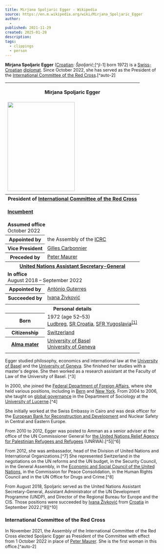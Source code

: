 ```yaml
---
title: Mirjana Spoljaric Egger - Wikipedia
source: https://en.m.wikipedia.org/wiki/Mirjana_Spoljaric_Egger
author:
  - 
published: 2021-11-29
created: 2025-01-20
description: 
tags:
  - clippings
  - person
---
```

**Mirjana Spoljaric Egger** ([Croatian](https://en.m.wikipedia.org/wiki/Croatian_language "Croatian language"): *Špoljarić*;[^jl-1] born 1972) is a [Swiss-Croatian](https://en.m.wikipedia.org/wiki/Croats_of_Switzerland "Croats of Switzerland") [diplomat](https://en.m.wikipedia.org/wiki/Diplomat "Diplomat"). Since October 2022, she has served as the President of the [International Committee of the Red Cross](https://en.m.wikipedia.org/wiki/International_Committee_of_the_Red_Cross "International Committee of the Red Cross").[^auto-2]

<table><tbody><tr><th colspan="2"><p>Mirjana Spoljaric Egger</p></th></tr><tr><td colspan="2"><span><a href="https://en.m.wikipedia.org/wiki/File:Mirjana_Spoljaric,_President_of_the_International_Committee_of_the_Red_Cross_visited_the_Pentagon_on_April_17,_2024_(cropped).jpg"><img src="https://upload.wikimedia.org/wikipedia/commons/thumb/c/cd/Mirjana_Spoljaric%2C_President_of_the_International_Committee_of_the_Red_Cross_visited_the_Pentagon_on_April_17%2C_2024_%28cropped%29.jpg/220px-Mirjana_Spoljaric%2C_President_of_the_International_Committee_of_the_Red_Cross_visited_the_Pentagon_on_April_17%2C_2024_%28cropped%29.jpg" width="220" height="291"></a></span></td></tr><tr><td colspan="2"></td></tr><tr><th colspan="2">President of <a href="https://en.m.wikipedia.org/wiki/International_Committee_of_the_Red_Cross">International Committee of the Red Cross</a></th></tr><tr><td colspan="2"><div><p><b><a href="https://en.m.wikipedia.org/wiki/Incumbent">Incumbent</a></b></p></div></td></tr><tr><td colspan="2"><span><b>Assumed office</b></span><br>October 2022</td></tr><tr><th scope="row"><span>Appointed by</span></th><td>the Assembly of the <a href="https://en.m.wikipedia.org/wiki/ICRC">ICRC</a></td></tr><tr><th scope="row"><span>Vice President</span></th><td><a href="https://en.m.wikipedia.org/wiki/Gilles_Carbonnier">Gilles Carbonnier</a></td></tr><tr><th scope="row"><span>Preceded by</span></th><td><a href="https://en.m.wikipedia.org/wiki/Peter_Maurer">Peter Maurer</a></td></tr><tr><th colspan="2"><a href="https://en.m.wikipedia.org/wiki/United_Nations_Assistant_Secretary-General">United Nations Assistant Secretary-General</a></th></tr><tr><td colspan="2"><span><b>In office</b></span><br>August 2018&nbsp;– September 2022</td></tr><tr><th scope="row"><span>Appointed by</span></th><td><a href="https://en.m.wikipedia.org/wiki/Ant%C3%B3nio_Guterres">António Guterres</a></td></tr><tr><th scope="row"><span>Succeeded by</span></th><td><a href="https://en.m.wikipedia.org/wiki/Ivana_%C5%BDivkovi%C4%87">Ivana Živković</a></td></tr><tr><td colspan="2"></td></tr><tr><th colspan="2">Personal details</th></tr><tr><th scope="row">Born</th><td>1972 (age&nbsp;52–53)<br><a href="https://en.m.wikipedia.org/wiki/Ludbreg">Ludbreg</a>, <a href="https://en.m.wikipedia.org/wiki/Socialist_Republic_of_Croatia">SR Croatia</a>, <a href="https://en.m.wikipedia.org/wiki/Socialist_Federal_Republic_of_Yugoslavia">SFR Yugoslavia</a><sup><a href="https://en.m.wikipedia.org/wiki/#cite_note-JL-1"><span>[</span>1<span>]</span></a></sup></td></tr><tr><th scope="row">Citizenship</th><td><a href="https://en.m.wikipedia.org/wiki/Switzerland">Switzerland</a></td></tr><tr><th scope="row"><a href="https://en.m.wikipedia.org/wiki/Alma_mater">Alma mater</a></th><td><a href="https://en.m.wikipedia.org/wiki/University_of_Basel">University of Basel</a><br><a href="https://en.m.wikipedia.org/wiki/University_of_Geneva">University of Geneva</a></td></tr><tr><td colspan="2"></td></tr></tbody></table>

Egger studied philosophy, economics and international law at the [University of Basel](https://en.m.wikipedia.org/wiki/University_of_Basel "University of Basel") and the [University of Geneva](https://en.m.wikipedia.org/wiki/University_of_Geneva "University of Geneva"). She finished her studies with a master's degree. She then worked as a research assistant at the Faculty of Law of the University of Basel. [^3]

In 2000, she joined the [Federal Department of Foreign Affairs](https://en.m.wikipedia.org/wiki/Federal_Department_of_Foreign_Affairs "Federal Department of Foreign Affairs"), where she held various positions, including in [Bern](https://en.m.wikipedia.org/wiki/Bern "Bern") and [New York](https://en.m.wikipedia.org/wiki/New_York_City "New York City"). From 2004 to 2006, she taught on [global governance](https://en.m.wikipedia.org/wiki/Global_governance "Global governance") in the Department of Sociology at the [University of Lucerne](https://en.m.wikipedia.org/wiki/University_of_Lucerne "University of Lucerne").[^4]

She initially worked at the Swiss Embassy in Cairo and was desk officer for the [European Bank for Reconstruction and Development](https://en.m.wikipedia.org/wiki/European_Bank_for_Reconstruction_and_Development "European Bank for Reconstruction and Development") and Nuclear Safety in Central and Eastern Europe.

From 2010 to 2012, Egger was posted to Amman as a senior adviser at the office of the UN Commissioner General for [the United Nations Relief Agency for Palestinian Refugees and Refugees](https://en.m.wikipedia.org/wiki/UNRWA "UNRWA") (UNRWA).[^5][^6]

From 2012, she was ambassador, head of the Division of United Nations and International Organizations.[^7] She represented Switzerland in the negotiations on the UN reforms and the UN budget, in the Security Council, in the General Assembly, in the [Economic and Social Council of the United Nations](https://en.m.wikipedia.org/wiki/United_Nations_Economic_and_Social_Council "United Nations Economic and Social Council"), in the Commission for Peace Consolidation, in the Human Rights Council and in the UN Office for Drugs and Crime.[^8]

From August 2018, Spoljaric served as the United Nations Assistant Secretary-General, Assistant Administrator of the UN Development Programme (UNDP), and Director of the Regional Bureau for Europe and the CIS. Those positions were succeeded by [Ivana Živković](https://en.m.wikipedia.org/wiki/Ivana_%C5%BDivkovi%C4%87 "Ivana Živković") from [Croatia](https://en.m.wikipedia.org/wiki/Croatia "Croatia") in September 2022.[^9][^10]

### International Committee of the Red Cross

In November 2021, the Assembly of the International Committee of the Red Cross elected Spoljaric Egger as President of the Committee with effect from 1 October 2022 in place of [Peter Maurer](https://en.m.wikipedia.org/wiki/Peter_Maurer "Peter Maurer"). She is the first woman in this office.[^auto-2]